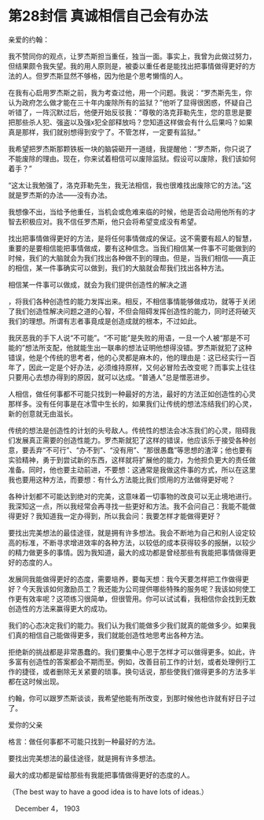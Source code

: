 # 第28封信 真诚相信自己会有办法

亲爱的约翰：

我不赞同你的观点，让罗杰斯担当重任，独当一面。事实上，我曾为此做过努力，但结果颇令我失望。我的用人原则是，被委以重任者是能找出把事情做得更好的方法的人。但罗杰斯显然不够格，因为他是个思考懒惰的人。

在我有心启用罗杰斯之前，我为考查过他，用一个问题。我说：“罗杰斯先生，你认为政府怎么做才能在三十年内废除所有的监狱？”他听了显得很困惑，怀疑自己听错了，一阵沉默过后，他便开始反驳我：“尊敬的洛克菲勒先生，您的意思是要把那些杀人犯、强盗以及强x犯全部释放吗？您知道这样做会有什么后果吗？如果真是那样，我们就别想得到安宁了。不管怎样，一定要有监狱。”

我希望把罗杰斯那颗铁板一块的脑袋砸开一道缝，我提醒他：“罗杰斯，你只说了不能废除的理由。现在，你来试着相信可以废除监狱。假设可以废除，我们该如何着手？”

“这太让我勉强了，洛克菲勒先生，我无法相信，我也很难找出废除它的方法。”这就是罗杰斯的办法——没有办法。

我想像不出，当给予他重任，当机会或危难来临的时候，他是否会动用他所有的才智去积极应对。我不信任罗杰斯，他只会将希望变成没有希望。

找出把事情做得更好的方法，是将任何事情做成的保证。这不需要有超人的智慧，重要的是要相信能把事情做成，要有这种信念。当我们相信某一件事不可能做到的时候，我们的大脑就会为我们找出各种做不到的理由。但是，当我们相信——真正的相信，某一件事确实可以做到，我们的大脑就会帮我们找出各种方法。

相信某一件事可以做成，就会为我们提供创造性的解决之道

，将我们各种创造性的能力发挥出来。相反，不相信事情能够做成功，就等于关闭了我们创造性解决问题之道的心智，不但会阻碍发挥创造性的能力，同时还将破灭我们的理想。所谓有志者事竟成是创造成就的根本，不过如此。

我厌恶我的手下人说“不可能”。“不可能”是失败的用语，一旦一个人被“那是不可能的”想法所支配，他就能生出一联串的想法证明他想得没错。罗杰斯就犯了这种错误，他是个传统的思考者，他的心灵都是麻木的，他的理由是：这已经实行一百年了，因此一定是个好办法，必须维持原样，又何必冒险去改变呢？而事实上往往只要用心去想办得到的原因，就可以达成。“普通人”总是憎恶进步。

人相信，做任何事都不可能只找到一种最好的方法，最好的方法正如创造性的心灵那样多。没有任何事是在冰雪中生长的，如果我们让传统的想法冻结我们的心灵，新的创意就无由滋长。

传统的想法是创造性的计划的头号敌人。传统性的想法会冰冻我们的心灵，阻碍我们发展真正需要的创造性能力。罗杰斯就犯了这样的错误，他应该乐于接受各种创意，要丢弃“不可行”、“办不到”、“没有用”、“那很愚蠢”等思想的渣滓；他也要有实验精神，勇于到尝试新的东西，这样就将扩展他的能力，为他担负更大的责任做准备。同时，他也要主动前进，不要想：这通常是我做这件事的方式，所以在这里我也要用这种方法，而要想：有什么方法能比我们惯用的方法做得更好呢？

各种计划都不可能达到绝对的完美，这意味着一切事物的改良可以无止境地进行。我深知这一点，所以我经常会再寻找一些更好和方法。我不会问自己：我能不能做得更好？我知道我一定办得到，所以我会问：我要怎样才能做得更好？

要找出完美想法的最佳途径，就是拥有许多想法。我会不断地为自己和别人设定较高的标准，不断寻求增进效率的各种方法，以较低的成本获得较多的报酬，以较少的精力做更多的事情。因为我知道，最大的成功都是曾经那些有我能把事情做得更好的态度的人。

发展同我能做得更好的态度，需要培养，要每天想：我今天要怎样把工作做得更好？今天我该如何激励员工？我还能为公司提供哪些特殊的服务呢？我该如何使工作更有效率呢？这项练习很简单，但很管用。你可以试试看，我相信你会找到无数创造性的方法来赢得更大的成功。

我们的心态决定我们的能力。我们认为我们能做多少我们就真的能做多少。如果我们真的相信自己能做得更多，我们就能创造性地思考出各种方法。

拒绝新的挑战都是非常愚蠢的。我们要集中心思于怎样才可以做得更多。如此，许多富有创造性的答案都会不期而至。例如，改善目前工作的计划，或者处理例行工作的捷径，或者删除无关紧要的琐事。换句话说，那些使我们做得更多的方法多半都在这时候出现。

约翰，你可以跟罗杰斯谈谈，我希望他能有所改变，到那时候他也许就有好日子过了。

爱你的父亲

格言：做任何事都不可能只找到一种最好的方法。

要找出完美想法的最佳途径，就是拥有许多想法。 
 
最大的成功都是留给那些有我能把事情做得更好的态度的人。 
 
（The best way to have a good idea is to have lots of ideas.） 
 
　December 4， 1903 